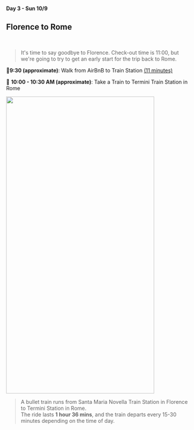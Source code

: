 #### Day 3 - Sun 10/9
## Florence to Rome

<br>

> It's time to say goodbye to Florence.  Check-out time is 11:00, but we're going to try to get an early start for the trip back to Rome.

🚶**9:30 (approximate)**: Walk from AirBnB to Train Station [(11 minutes)](https://goo.gl/maps/eUn3JCPDKeRXZ6Sp7)

🚋 **10:00 - 10:30 AM (approximate)**: Take a Train to Termini Train Station in Rome

<img src="/florence-to-rome.png" height="800" width="400" style="margin:auto"/>

> A bullet train runs from Santa Maria Novella Train Station in Florence to Termini Station in Rome. <br>
> The ride lasts **1 hour 36 mins**, and the train departs every 15-30 minutes depending on the time of day. <br>